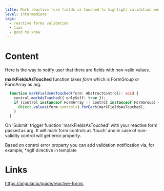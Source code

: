 ```yaml
---
title: Mark reactive form fields as touched to highlight validation messages
level: Intermediate
tags:
  - reactive forms validation
  - tips
  - good to know
---
```


# Content
Here is the way to notify user that there are fields with non-valid values.

**markFieldsAsTouched** function takes _form_ which is FormGroup or FormArray as arg. 

```typescript
  function markFieldsAsTouched(form: AbstractControl): void {
    control.markAsTouched({ onlySelf: true });
    if (control instanceof FormArray || control instanceof FormGroup) {
      Object.values(form.controls).forEach(markFieldsAsTouched);
    }
  }
```

On 'Submit' trigger function 'markFieldsAsTouched' with your reactive form passed as arg. 
It will mark form controls as 'touch' and in case of non-validity control will get error property.

Based on control error property you can add validation notification via, for example, *ngIf directive in template

# Links

https://angular.io/guide/reactive-forms
